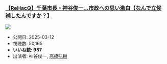 ### [【ReHacQ】千葉市長・神谷俊一…市政への思い激白【なんで立候補したんですか？】](https://www.youtube.com/watch?v=dj7iJefQ4OI)
[![](https://img.youtube.com/vi/dj7iJefQ4OI/sddefault.jpg)](https://www.youtube.com/watch?v=dj7iJefQ4OI)
-   公開日: 2025-03-12
-   視聴数: 50,165
-   **いいね数: 987**
-   出演者: 神谷俊一, [高橋弘樹](/rehacq_fan/people/高橋弘樹 "wikilink")
